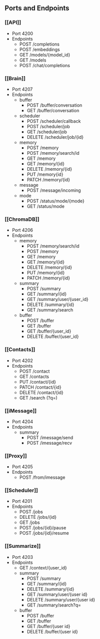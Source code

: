 ## Ports and Endpoints

### [[API]]

* Port 4200
* Endpoints
  * POST /completions
  * POST /embeddings
  * GET /models/{model_id}
  * GET /models
  * POST /chat/completions
  
### [[Brain]]

* Port 4207
* Endpoints
  * buffer
    * POST /buffer/conversation
    * GET /buffer/conversation
  * scheduler
    * POST /scheduler/callback
    * POST /scheduler/job
    * GET /scheduler/job
    * DELETE /scheduler/job/{id}
  * memory
    * POST /memory
    * POST /memory/search/id
    * GET /memory
    * GET /memory/{id}
    * DELETE /memory/{id}
    * PUT /memory{id}
    * PATCH /memory/{id}
  * message
    * POST /message/incoming
  * mode
    * POST /status/mode/{mode}
    * GET /status/mode

### [[ChromaDB]]

* Port 4206
* Endpoints
  * memory
    * POST /memory/search/id
    * POST /memory
    * GET /memory
    * GET /memory/{id}
    * DELETE /memory/{id}
    * PUT /memory/{id}
    * PATCH /memory/{id}
  * summary
    * POST /summary
    * GET /summary/{id}
    * GET /summary/user/{user_id}
    * DELETE /summary/{id}
    * GET /summary/search
  * buffer
    * POST /buffer
    * GET /buffer
    * GET /buffer/{user_id}
    * DELETE /buffer/{user_id}

### [[Contacts]]

* Port 4202
* Endpoints
  * POST /contact
  * GET /contacts
  * PUT /contact/{id}
  * PATCH /contact/{id}
  * DELETE /contact/{id}
  * GET /search (?q=)

### [[iMessage]]

* Port 4204
* Endpoints
  * summary
    * POST /imessage/send
    * POST /imessage/recv

### [[Proxy]]

* Port 4205
* Endpoints
  * POST /from/imessage
  
### [[Scheduler]]

* Port 4201
* Endpoints
  * POST /jobs
  * DELETE /jobs/{id}
  * GET /jobs
  * POST /jobs/{id}/pause
  * POST /jobs/{id}/resume

### [[Summarize]]

* Port 4203
* Endpoints
  * GET /context/{user_id}
  * summary
    * POST /summary
    * GET /summary/{id}
    * DELETE /summary/{id}
    * GET /summary/user/{user id}
    * DELETE /summary/user/{user id}
    * GET /summary/search?q=
  * buffer
    * POST /buffer
    * GET /buffer
    * GET /buffer/{user id}
    * DELETE /buffer/{user id}